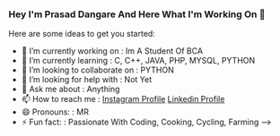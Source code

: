 ### Hey I'm Prasad Dangare And Here What I'm Working On 👋



Here are some ideas to get you started:

- 🔭 I’m currently working on : Im A Student Of BCA 
- 🌱 I’m currently learning : C, C++, JAVA, PHP, MYSQL, PYTHON
- 👯 I’m looking to collaborate on : PYTHON
- 🤔 I’m looking for help with : Not Yet
- 💬 Ask me about : Anything 
- 📫 How to reach me : [Instagram Profile](https://instagram.com/prasad_dangare_official) 
                       [Linkedin Profile](www.linkedin.com/in/prasad-dangare-0903)
- 😄 Pronouns: : MR
- ⚡ Fun fact: : Passionate With Coding, Cooking, Cycling, Farming
-->
